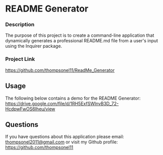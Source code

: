 # README Generator

### Description

The purpose of this project is to create a command-line application that dynamically generates a professional README.md file from a user's input using the Inquirer package.

### Project Link
https://github.com/thompsonel11/ReadMe_Generator

## Usage
The following below contains a demo for the README Generator: 
https://drive.google.com/file/d/1RH5ExfSWlnvB3D_72-HcdpwFwOS6Iheu/view
 
## Questions
If you have questions about this application please email: thompsonel2011@gmail.com 
or visit my Github profile: https://github.com/thompsonel11
